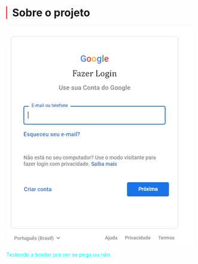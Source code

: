 <h1 style="border-left: 2px solid red; padding-left: 14px;">Sobre o projeto</h1>
 
<img src="img/page-google-img.jpg" alt="">

<p style="color: aqua;">Testando a bordar pra ver se pega ou não</p>

